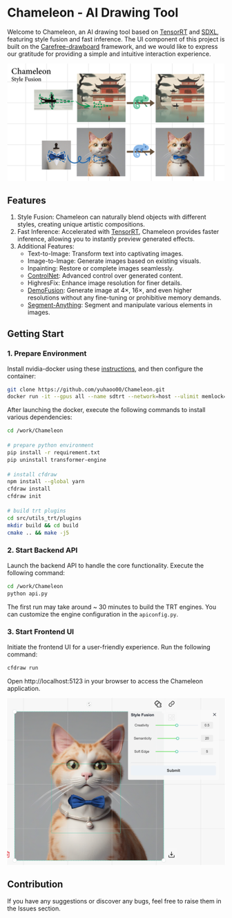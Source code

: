 # Chameleon - AI Drawing Tool
Welcome to Chameleon, an AI drawing tool based on [TensorRT](https://github.com/NVIDIA/TensorRT) and [SDXL](https://github.com/Stability-AI/generative-models), featuring style fusion and fast inference. The UI component of this project is built on the [Carefree-drawboard](https://github.com/carefree0910/carefree-drawboard) framework, and we would like to express our gratitude for providing a simple and intuitive interaction experience.

![Illustration of Style Fusion](docs/StyleFusion.jpg)

## Features

1. Style Fusion: Chameleon can naturally blend objects with different styles, creating unique artistic compositions.
2. Fast Inference: Accelerated with [TensorRT](https://github.com/NVIDIA/TensorRT), Chameleon provides faster inference, allowing you to instantly preview generated effects.
3. Additional Features:
   - Text-to-Image: Transform text into captivating images.
   - Image-to-Image: Generate images based on existing visuals.
   - Inpainting: Restore or complete images seamlessly.
   - [ControlNet](https://huggingface.co/collections/diffusers/sdxl-controlnets-64f9c35846f3f06f5abe351f): Advanced control over generated content.
   - HighresFix: Enhance image resolution for finer details.
   - [DemoFusion](https://github.com/PRIS-CV/DemoFusion): Generate image at 4×, 16×, and even higher resolutions without any fine-tuning or prohibitive memory demands.
   - [Segment-Anything](https://github.com/facebookresearch/segment-anything): Segment and manipulate various elements in images.

## Getting Start

### 1. Prepare Environment

Install nvidia-docker using these [instructions](https://docs.nvidia.com/datacenter/cloud-native/container-toolkit/latest/install-guide.html), and then configure the container:

```bash
git clone https://github.com/yuhaoo00/Chameleon.git
docker run -it --gpus all --name sdtrt --network=host --ulimit memlock=-1 --ulimit stack=67108864 -v ./Chameleon:/work/Chameleon nvcr.io/nvidia/pytorch:23.10-py3 /bin/bash
```

After launching the docker, execute the following commands to install various dependencies: 
```bash
cd /work/Chameleon

# prepare python environment
pip install -r requirement.txt
pip uninstall transformer-engine

# install cfdraw
npm install --global yarn
cfdraw install
cfdraw init

# build trt plugins
cd src/utils_trt/plugins
mkdir build && cd build 
cmake .. && make -j5
```

### 2. Start Backend API
Launch the backend API to handle the core functionality. Execute the following command:
```bash
cd /work/Chameleon
python api.py
```
The first run may take around \~ 30 minutes to build the TRT engines. You can customize the engine configuration in the `apiconfig.py`.

### 3. Start Frontend UI
Initiate the frontend UI for a user-friendly experience. Run the following command:
```bash
cfdraw run
```

Open http://localhost:5123 in your browser to access the Chameleon application.

![how to use](docs/usage.png)

## Contribution
If you have any suggestions or discover any bugs, feel free to raise them in the Issues section.




